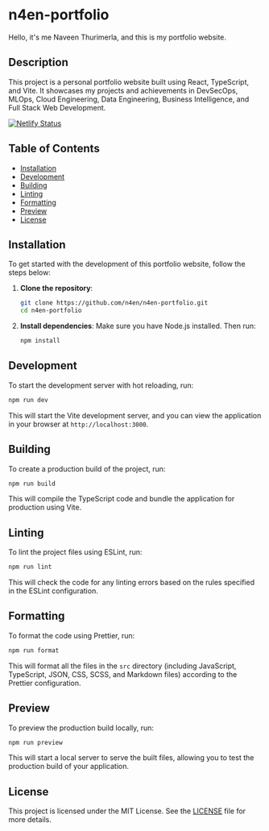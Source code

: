# n4en-portfolio

Hello, it's me Naveen Thurimerla, and this is my portfolio website.

## Description

This project is a personal portfolio website built using React, TypeScript, and Vite. It showcases my projects and achievements in DevSecOps, MLOps, Cloud Engineering, Data Engineering, Business Intelligence, and Full Stack Web Development.

[![Netlify Status](https://api.netlify.com/api/v1/badges/d91e811b-ddb4-4ad1-8de1-6dfd48e446ed/deploy-status)](https://app.netlify.com/sites/n4en/deploys)

## Table of Contents

- [Installation](#installation)
- [Development](#development)
- [Building](#building)
- [Linting](#linting)
- [Formatting](#formatting)
- [Preview](#preview)
- [License](#license)

## Installation

To get started with the development of this portfolio website, follow the steps below:

1. **Clone the repository**:
    ```sh
    git clone https://github.com/n4en/n4en-portfolio.git
    cd n4en-portfolio
    ```

2. **Install dependencies**:
    Make sure you have Node.js installed. Then run:
    ```sh
    npm install
    ```

## Development

To start the development server with hot reloading, run:
```sh
npm run dev
```

This will start the Vite development server, and you can view the application in your browser at `http://localhost:3000`.

## Building

To create a production build of the project, run:
```sh
npm run build
```

This will compile the TypeScript code and bundle the application for production using Vite.

## Linting

To lint the project files using ESLint, run:
```sh
npm run lint
```

This will check the code for any linting errors based on the rules specified in the ESLint configuration.

## Formatting

To format the code using Prettier, run:
```sh
npm run format
```

This will format all the files in the `src` directory (including JavaScript, TypeScript, JSON, CSS, SCSS, and Markdown files) according to the Prettier configuration.

## Preview

To preview the production build locally, run:
```sh
npm run preview
```

This will start a local server to serve the built files, allowing you to test the production build of your application.

## License

This project is licensed under the MIT License. See the [LICENSE](LICENSE) file for more details.
